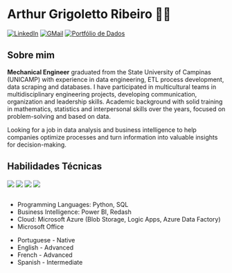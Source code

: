 # Arthur Grigoletto Ribeiro 👋🏼

[![LinkedIn](https://img.shields.io/badge/LinkedIn-0077B5?style=for-the-badge&logo=linkedin&logoColor=white)](https://www.linkedin.com/in/arthurgrigolettoribeiro/) [![GMail](https://img.shields.io/badge/Gmail-D14836?style=for-the-badge&logo=gmail&logoColor=white)](mailto:arthurgrigoletto@gmail.com) [![Portfólio de Dados](https://img.shields.io/badge/Portfólio%20de%20Dados-222222?style=for-the-badge&logo=GitHub%20Pages&logoColor=white)](https://github.com/arthurgrigolettoribeiro)

## Sobre mim
  
**Mechanical Engineer** graduated from the State University of Campinas (UNICAMP) with experience in data engineering, ETL process development, data scraping and databases. I have participated in multicultural teams in multidisciplinary engineering projects, developing communication, organization and leadership skills. Academic background with solid training in mathematics, statistics and interpersonal skills over the years, focused on problem-solving and based on data.

Looking for a job in data analysis and business intelligence to help companies optimize processes and turn information into valuable insights for decision-making.

## Habilidades Técnicas
<!-- Ferramentas -->
<div style="display: inline_block">
  <img align="center" src="https://img.shields.io/badge/Python-FFD43B?style=for-the-badge&logo=python&logoColor=blue" />
  <img align="center" src="https://img.shields.io/badge/PostgreSQL-316192?style=for-the-badge&logo=postgresql&logoColor=white" />
<!--   <img align="center" src="https://img.shields.io/badge/Jupyter-F37626.svg?&style=for-the-badge&logo=Jupyter&logoColor=white" /> -->
  <img align="center" src="https://img.shields.io/badge/Pandas-2C2D72?style=for-the-badge&logo=pandas&logoColor=white" />
  <img align="center" src="https://img.shields.io/badge/microsoft%20azure-0089D6?style=for-the-badge&logo=microsoft-azure&logoColor=white" />


</div>

<br/>

<!-- Skills -->
- Programming Languages: Python, SQL
- Business Intelligence: Power BI, Redash
- Cloud: Microsoft Azure (Blob Storage, Logic Apps, Azure Data Factory)
- Microsoft Office


<!-- Languages -->
- Portuguese - Native
- English - Advanced
- French - Advanced
- Spanish - Intermediate
